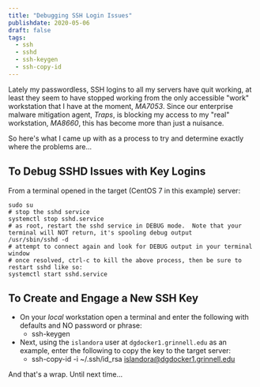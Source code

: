 ```yaml
---
title: "Debugging SSH Login Issues"
publishdate: 2020-05-06
draft: false
tags:
  - ssh
  - sshd
  - ssh-keygen
  - ssh-copy-id
---
```


Lately my passwordless, SSH logins to all my servers have quit working, at least they seem to have stopped working from the only accessible "work" workstation that I have at the moment, _MA7053_. Since our enterprise malware mitigation agent, _Traps_, is blocking my access to my "real" workstation, _MA8660_, this has become more than just a nuisance.

So here's what I came up with as a process to try and determine exactly where the problems are...

## To Debug SSHD Issues with Key Logins

From a terminal opened in the target (CentOS 7 in this example) server:

```
sudo su
# stop the sshd service
systemctl stop sshd.service
# as root, restart the sshd service in DEBUG mode.  Note that your terminal will NOT return, it's spooling debug output
/usr/sbin/sshd -d
# attempt to connect again and look for DEBUG output in your terminal window
# once resolved, ctrl-c to kill the above process, then be sure to restart sshd like so:
systemctl start sshd.service
```

## To Create and Engage a New SSH Key

  - On your *local* workstation open a terminal and enter the following with defaults and NO password or phrase:
    - ssh-keygen
  - Next, using the `islandora` user at `dgdocker1.grinnell.edu` as an example, enter the following to copy the key to the target server:
    - ssh-copy-id -i ~/.ssh/id_rsa islandora@dgdocker1.grinnell.edu


And that's a wrap.  Until next time...
